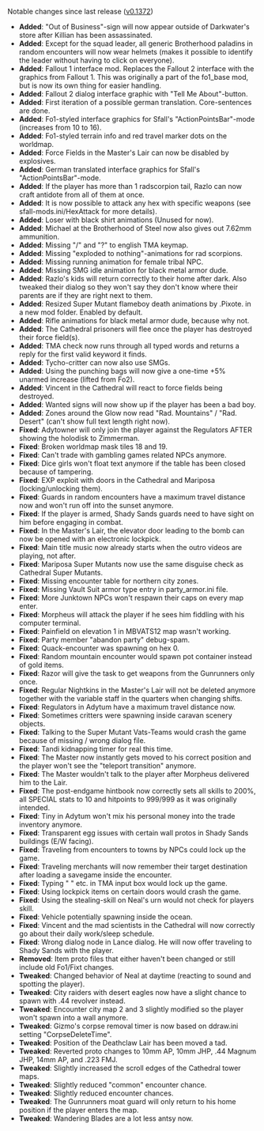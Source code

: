 Notable changes since last release ([v0.1372](https://github.com/rotators/Fo1in2/releases/tag/v0.1372))
- **Added**: "Out of Business"-sign will now appear outside of Darkwater's store after Killian has been assassinated.
- **Added**: Except for the squad leader, all generic Brotherhood paladins in random encounters will now wear helmets (makes it possible to identify the leader without having to click on everyone).
- **Added**: Fallout 1 interface mod. Replaces the Fallout 2 interface with the graphics from Fallout 1. This was originally a part of the fo1_base mod, but is now its own thing for easier handling.
- **Added**: Fallout 2 dialog interface graphic with "Tell Me About"-button.
- **Added**: First iteration of a possible german translation. Core-sentences are done.
- **Added**: Fo1-styled interface graphics for Sfall's "ActionPointsBar"-mode (increases from 10 to 16).
- **Added**: Fo1-styled terrain info and red travel marker dots on the worldmap.
- **Added**: Force Fields in the Master's Lair can now be disabled by explosives.
- **Added**: German translated interface graphics for Sfall's "ActionPointsBar"-mode.
- **Added**: If the player has more than 1 radscorpion tail, Razlo can now craft antidote from all of them at once.
- **Added**: It is now possible to attack any hex with specific weapons (see sfall-mods.ini/HexAttack for more details).
- **Added**: Loser with black shirt animations (Unused for now).
- **Added**: Michael at the Brotherhood of Steel now also gives out 7.62mm ammunition.
- **Added**: Missing "/" and "?" to english TMA keymap.
- **Added**: Missing "exploded to nothing"-animations for rad scorpions.
- **Added**: Missing running animation for female tribal NPC.
- **Added**: Missing SMG idle animation for black metal armor dude.
- **Added**: Razlo's kids will return correctly to their home after dark. Also tweaked their dialog so they won't say they don't know where their parents are if they are right next to them.
- **Added**: Resized Super Mutant flameboy death animations by .Pixote. in a new mod folder. Enabled by default.
- **Added**: Rifle animations for black metal armor dude, because why not.
- **Added**: The Cathedral prisoners will flee once the player has destroyed their force field(s).
- **Added**: TMA check now runs through all typed words and returns a reply for the first valid keyword it finds.
- **Added**: Tycho-critter can now also use SMGs.
- **Added**: Using the punching bags will now give a one-time +5% unarmed increase (lifted from Fo2).
- **Added**: Vincent in the Cathedral will react to force fields being destroyed.
- **Added**: Wanted signs will now show up if the player has been a bad boy.
- **Added**: Zones around the Glow now read "Rad. Mountains" / "Rad. Desert" (can't show full text length right now).
- **Fixed**: Adytowner will only join the player against the Regulators AFTER showing the holodisk to Zimmerman.
- **Fixed**: Broken worldmap mask tiles 18 and 19.
- **Fixed**: Can't trade with gambling games related NPCs anymore.
- **Fixed**: Dice girls won't float text anymore if the table has been closed because of tampering.
- **Fixed**: EXP exploit with doors in the Cathedral and Mariposa (locking/unlocking them).
- **Fixed**: Guards in random encounters have a maximum travel distance now and won't run off into the sunset anymore.
- **Fixed**: If the player is armed, Shady Sands guards need to have sight on him before engaging in combat.
- **Fixed**: In the Master's Lair, the elevator door leading to the bomb can now be opened with an electronic lockpick.
- **Fixed**: Main title music now already starts when the outro videos are playing, not after.
- **Fixed**: Mariposa Super Mutants now use the same disguise check as Cathedral Super Mutants.
- **Fixed**: Missing encounter table for northern city zones.
- **Fixed**: Missing Vault Suit armor type entry in party_armor.ini file.
- **Fixed**: More Junktown NPCs won't respawn their caps on every map enter.
- **Fixed**: Morpheus will attack the player if he sees him fiddling with his computer terminal.
- **Fixed**: Painfield on elevation 1 in MBVATS12 map wasn't working.
- **Fixed**: Party member "abandon party" debug-spam.
- **Fixed**: Quack-encounter was spawning on hex 0.
- **Fixed**: Random mountain encounter would spawn pot container instead of gold items.
- **Fixed**: Razor will give the task to get weapons from the Gunrunners only once.
- **Fixed**: Regular Nightkins in the Master's Lair will not be deleted anymore together with the variable staff in the quarters when changing shifts.
- **Fixed**: Regulators in Adytum have a maximum travel distance now.
- **Fixed**: Sometimes critters were spawning inside caravan scenery objects.
- **Fixed**: Talking to the Super Mutant Vats-Teams would crash the game because of missing / wrong dialog file.
- **Fixed**: Tandi kidnapping timer for real this time.
- **Fixed**: The Master now instantly gets moved to his correct position and the player won't see the "teleport transition" anymore.
- **Fixed**: The Master wouldn't talk to the player after Morpheus delivered him to the Lair.
- **Fixed**: The post-endgame hintbook now correctly sets all skills to 200%, all SPECIAL stats to 10 and hitpoints to 999/999 as it was originally intended.
- **Fixed**: Tiny in Adytum won't mix his personal money into the trade inventory anymore.
- **Fixed**: Transparent egg issues with certain wall protos in Shady Sands buildings (E/W facing).
- **Fixed**: Traveling from encounters to towns by NPCs could lock up the game.
- **Fixed**: Traveling merchants will now remember their target destination after loading a savegame inside the encounter.
- **Fixed**: Typing "  " etc. in TMA input box would lock up the game.
- **Fixed**: Using lockpick items on certain doors would crash the game.
- **Fixed**: Using the stealing-skill on Neal's urn would not check for players skill.
- **Fixed**: Vehicle potentially spawning inside the ocean.
- **Fixed**: Vincent and the mad scientists in the Cathedral will now correctly go about their daily work/sleep schedule.
- **Fixed**: Wrong dialog node in Lance dialog. He will now offer traveling to Shady Sands with the player.
- **Removed**: Item proto files that either haven't been changed or still include old Fo1/Fixt changes.
- **Tweaked**: Changed behavior of Neal at daytime (reacting to sound and spotting the player).
- **Tweaked**: City raiders with desert eagles now have a slight chance to spawn with .44 revolver instead.
- **Tweaked**: Encounter city map 2 and 3 slightly modified so the player won't spawn into a wall anymore.
- **Tweaked**: Gizmo's corpse removal timer is now based on ddraw.ini setting "CorpseDeleteTime".
- **Tweaked**: Position of the Deathclaw Lair has been moved a tad.
- **Tweaked**: Reverted proto changes to 10mm AP, 10mm JHP, .44 Magnum JHP, 14mm AP, and .223 FMJ.
- **Tweaked**: Slightly increased the scroll edges of the Cathedral tower maps.
- **Tweaked**: Slightly reduced "common" encounter chance.
- **Tweaked**: Slightly reduced encounter chances.
- **Tweaked**: The Gunrunners moat guard will only return to his home position if the player enters the map.
- **Tweaked**: Wandering Blades are a lot less antsy now.
